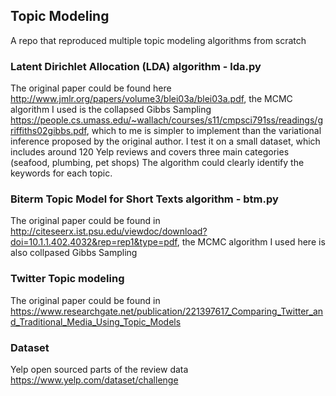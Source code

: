 ## Topic Modeling
A repo that reproduced multiple topic modeling algorithms from scratch  

### Latent Dirichlet Allocation (LDA) algorithm - lda.py
The original paper could be found here http://www.jmlr.org/papers/volume3/blei03a/blei03a.pdf, the MCMC algorithm I used is the collapsed Gibbs Sampling https://people.cs.umass.edu/~wallach/courses/s11/cmpsci791ss/readings/griffiths02gibbs.pdf, which to me is simpler to implement than the variational inference proposed by the original author.
I test it on a small dataset, which includes around 120 Yelp reviews and covers three main categories (seafood, plumbing, pet shops) The algorithm could clearly identify the keywords for each topic.

### Biterm Topic Model for Short Texts algorithm - btm.py
The original paper could be found in http://citeseerx.ist.psu.edu/viewdoc/download?doi=10.1.1.402.4032&rep=rep1&type=pdf, 
the MCMC algorithm I used here is also collpased Gibbs Sampling


### Twitter Topic modeling
The original paper could be found in https://www.researchgate.net/publication/221397617_Comparing_Twitter_and_Traditional_Media_Using_Topic_Models


### Dataset
Yelp open sourced parts of the review data https://www.yelp.com/dataset/challenge
